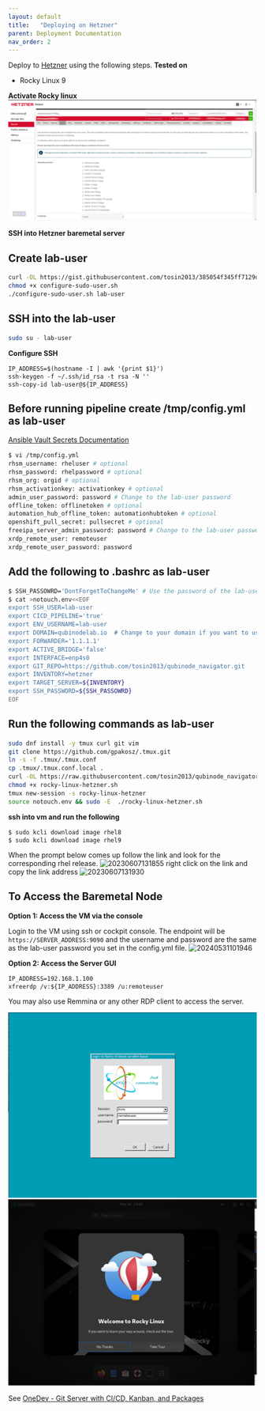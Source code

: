 ```yaml
---
layout: default
title:   "Deploying on Hetzner"
parent: Deployment Documentation
nav_order: 2
---
```


Deploy to [Hetzner](https://www.hetzner.com/) using the following steps.
**Tested on**
* Rocky Linux 9

**Activate Rocky linux**
![alt text](<Screenshot from 2024-03-20 15-09-38-new.png>)

**SSH into Hetzner baremetal server**

## Create lab-user 
```bash
curl -OL https://gist.githubusercontent.com/tosin2013/385054f345ff7129df6167631156fa2a/raw/b67866c8d0ec220c393ea83d2c7056f33c472e65/configure-sudo-user.sh
chmod +x configure-sudo-user.sh
./configure-sudo-user.sh lab-user
```

## SSH into the lab-user
```bash
sudo su - lab-user
```


**Configure SSH**
```
IP_ADDRESS=$(hostname -I | awk '{print $1}')
ssh-keygen -f ~/.ssh/id_rsa -t rsa -N ''
ssh-copy-id lab-user@${IP_ADDRESS}
```

## Before running pipeline create /tmp/config.yml as lab-user
[Ansible Vault Secrets Documentation](https://dev.to/tosin2013/ansible-vault-secrets-documentation-3g1a)

```bash
$ vi /tmp/config.yml
rhsm_username: rheluser # optional
rhsm_password: rhelpassword # optional
rhsm_org: orgid # optional
rhsm_activationkey: activationkey # optional
admin_user_password: password # Change to the lab-user password
offline_token: offlinetoken # optional
automation_hub_offline_token: automationhubtoken # optional
openshift_pull_secret: pullsecret # optional
freeipa_server_admin_password: password # Change to the lab-user password
xrdp_remote_user: remoteuser
xrdp_remote_user_password: password
```

## Add the following to .bashrc as lab-user
```bash
$ SSH_PASSOWRD='DontForgetToChangeMe' # Use the password of the lab-user
$ cat >notouch.env<<EOF
export SSH_USER=lab-user
export CICD_PIPELINE='true'
export ENV_USERNAME=lab-user
export DOMAIN=qubinodelab.io  # Change to your domain if you want to use your own domain
export FORWARDER='1.1.1.1'
export ACTIVE_BRIDGE='false'
export INTERFACE=enp4s0
export GIT_REPO=https://github.com/tosin2013/qubinode_navigator.git
export INVENTORY=hetzner
export TARGET_SERVER=${INVENTORY}
export SSH_PASSWORD=${SSH_PASSOWRD}
EOF
```

## Run the following commands as lab-user
```bash
sudo dnf install -y tmux curl git vim 
git clone https://github.com/gpakosz/.tmux.git
ln -s -f .tmux/.tmux.conf
cp .tmux/.tmux.conf.local .
curl -OL https://raw.githubusercontent.com/tosin2013/qubinode_navigator/main/rocky-linux-hetzner.sh
chmod +x rocky-linux-hetzner.sh
tmux new-session -s rocky-linux-hetzner
source notouch.env && sudo -E  ./rocky-linux-hetzner.sh
```


**ssh into vm and run the following**
```
$ sudo kcli download image rhel8
$ sudo kcli download image rhel9
```

When the prompt below comes up follow the link and look for the corresponding rhel release.
![20230607131855](https://i.imgur.com/MaFsUau.png)
right click on the link and copy the link address
![20230607131930](https://i.imgur.com/83Gar1k.png)


## To Access the Baremetal Node 
**Option 1: Access the VM via the console**

Login to the VM using ssh or cockpit console. The endpoint will be `https://SERVER_ADDRESS:9090` and the username and password are the same as the lab-user password you set in the config.yml file.
![20240531101946](https://i.imgur.com/YuPbVpO.png)

**Option 2: Access the Server GUI**
```
IP_ADDRESS=192.168.1.100
xfreerdp /v:${IP_ADDRESS}:3389 /u:remoteuser
```
You may also use Remmina or any other RDP client to access the server.

![alt text](image.png)
![alt text](<Screenshot from 2024-03-20 18-06-28.png>)

See [OneDev - Git Server with CI/CD, Kanban, and Packages](../plugins/onedev.html) 